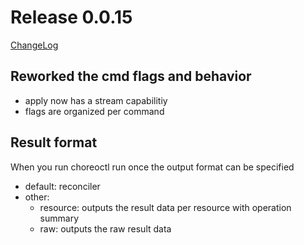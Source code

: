 # Release 0.0.15

[ChangeLog](https://github.com/kform-dev/choreo/releases)

## Reworked the cmd flags and behavior

- apply now has a stream capabilitiy
- flags are organized per command

## Result format

When you run choreoctl run once the output format can be specified

- default: reconciler
- other:
    - resource: outputs the result data per resource with operation summary
    - raw: outputs the raw result data
